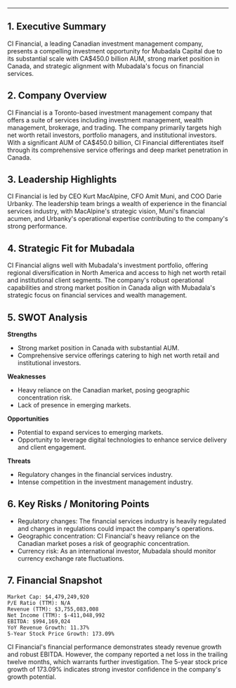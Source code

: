 ---

## 1. Executive Summary  
CI Financial, a leading Canadian investment management company, presents a compelling investment opportunity for Mubadala Capital due to its substantial scale with CA$450.0 billion AUM, strong market position in Canada, and strategic alignment with Mubadala's focus on financial services.

## 2. Company Overview  
CI Financial is a Toronto-based investment management company that offers a suite of services including investment management, wealth management, brokerage, and trading. The company primarily targets high net worth retail investors, portfolio managers, and institutional investors. With a significant AUM of CA$450.0 billion, CI Financial differentiates itself through its comprehensive service offerings and deep market penetration in Canada.

## 3. Leadership Highlights  
CI Financial is led by CEO Kurt MacAlpine, CFO Amit Muni, and COO Darie Urbanky. The leadership team brings a wealth of experience in the financial services industry, with MacAlpine's strategic vision, Muni's financial acumen, and Urbanky's operational expertise contributing to the company's strong performance.

## 4. Strategic Fit for Mubadala  
CI Financial aligns well with Mubadala's investment portfolio, offering regional diversification in North America and access to high net worth retail and institutional client segments. The company's robust operational capabilities and strong market position in Canada align with Mubadala's strategic focus on financial services and wealth management.

## 5. SWOT Analysis  

**Strengths**
- Strong market position in Canada with substantial AUM.
- Comprehensive service offerings catering to high net worth retail and institutional investors.

**Weaknesses**
- Heavy reliance on the Canadian market, posing geographic concentration risk.
- Lack of presence in emerging markets.

**Opportunities**
- Potential to expand services to emerging markets.
- Opportunity to leverage digital technologies to enhance service delivery and client engagement.

**Threats**
- Regulatory changes in the financial services industry.
- Intense competition in the investment management industry.

## 6. Key Risks / Monitoring Points  
- Regulatory changes: The financial services industry is heavily regulated and changes in regulations could impact the company's operations.
- Geographic concentration: CI Financial's heavy reliance on the Canadian market poses a risk of geographic concentration.
- Currency risk: As an international investor, Mubadala should monitor currency exchange rate fluctuations.

## 7. Financial Snapshot  
```
Market Cap: $4,479,249,920
P/E Ratio (TTM): N/A
Revenue (TTM): $3,755,083,008
Net Income (TTM): $-411,048,992
EBITDA: $994,169,024
YoY Revenue Growth: 11.37%
5-Year Stock Price Growth: 173.09%
```
CI Financial's financial performance demonstrates steady revenue growth and robust EBITDA. However, the company reported a net loss in the trailing twelve months, which warrants further investigation. The 5-year stock price growth of 173.09% indicates strong investor confidence in the company's growth potential.